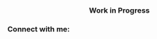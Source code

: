 <h3 align="center">Work in Progress</h3>

<h3 align="left">Connect with me:</h3>
<p align="left">
</p>
